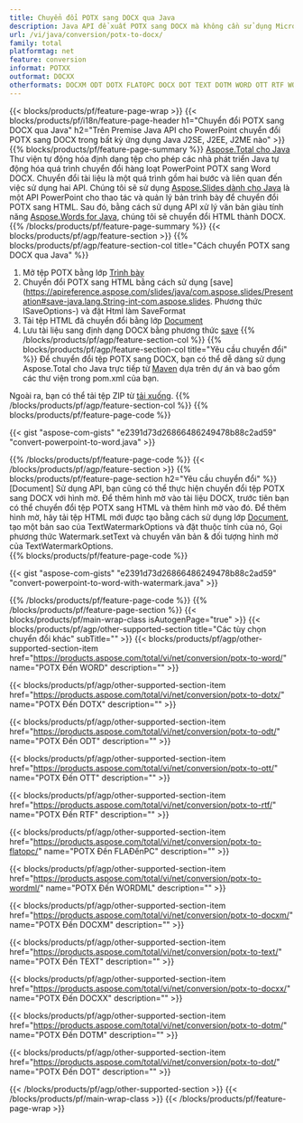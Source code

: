 ```yaml
---
title: Chuyển đổi POTX sang DOCX qua Java
description: Java API để xuất POTX sang DOCX mà không cần sử dụng Microsoft Word hoặc PowerPoint
url: /vi/java/conversion/potx-to-docx/
family: total
platformtag: net
feature: conversion
informat: POTXX
outformat: DOCXX
otherformats: DOCXM ODT DOTX FLATOPC DOCX DOT TEXT DOTM WORD OTT RTF WORDML
---
```

{{< blocks/products/pf/feature-page-wrap >}}
{{< blocks/products/pf/i18n/feature-page-header h1="Chuyển đổi POTX sang DOCX qua Java" h2="Trên Premise Java API cho PowerPoint chuyển đổi POTX sang DOCX trong bất kỳ ứng dụng Java J2SE, J2EE, J2ME nào" >}}
{{% blocks/products/pf/feature-page-summary %}}
[Aspose.Total cho Java](https://products.aspose.com/total/java/) Thư viện tự động hóa định dạng tệp cho phép các nhà phát triển Java tự động hóa quá trình chuyển đổi hàng loạt PowerPoint POTX sang Word DOCX. Chuyển đổi tài liệu là một quá trình gồm hai bước và liên quan đến việc sử dụng hai API. Chúng tôi sẽ sử dụng [Aspose.Slides dành cho Java](https://products.aspose.com/slides/java/) là một API PowerPoint cho thao tác và quản lý bản trình bày để chuyển đổi POTX sang HTML. Sau đó, bằng cách sử dụng API xử lý văn bản giàu tính năng [Aspose.Words for Java](https://products.aspose.com/words/java/), chúng tôi sẽ chuyển đổi HTML thành DOCX.
{{% /blocks/products/pf/feature-page-summary  %}}
{{< blocks/products/pf/agp/feature-section >}}
{{% blocks/products/pf/agp/feature-section-col title="Cách chuyển POTX sang DOCX qua Java" %}}
1. Mở tệp POTX bằng lớp [Trình bày](https://apireference.aspose.com/slides/java/com.aspose.slides/Presentation)
2. Chuyển đổi POTX sang HTML bằng cách sử dụng [save](https://apireference.aspose.com/slides/java/com.aspose.slides/Presentation#save-java.lang.String-int-com.aspose.slides. Phương thức ISaveOptions-) và đặt Html làm SaveFormat
3. Tải tệp HTML đã chuyển đổi bằng lớp [Document](https://apireference.aspose.com/words/java/com.aspose.words/Document)
4. Lưu tài liệu sang định dạng DOCX bằng phương thức [save](https://apireference.aspose.com/words/java/com.aspose.words/Document#save (java.lang.String, int))
{{% /blocks/products/pf/agp/feature-section-col %}}
{{% blocks/products/pf/agp/feature-section-col title="Yêu cầu chuyển đổi" %}}
Để chuyển đổi tệp POTX sang DOCX, bạn có thể dễ dàng sử dụng Aspose.Total cho Java trực tiếp từ [Maven](https://repository.aspose.com/webapp/#/artifacts/browse/tree/General/repo/com/aspose/aspose-total) dựa trên dự án và bao gồm các thư viện trong pom.xml của bạn.

Ngoài ra, bạn có thể tải tệp ZIP từ [tải xuống](https://downloads.aspose.com/total/java).
{{% /blocks/products/pf/agp/feature-section-col %}}
{{% blocks/products/pf/feature-page-code %}}

{{< gist "aspose-com-gists" "e2391d73d26866486249478b88c2ad59" "convert-powerpoint-to-word.java" >}}


{{% /blocks/products/pf/feature-page-code %}}
{{< /blocks/products/pf/agp/feature-section >}}
{{% blocks/products/pf/feature-page-section  h2="Yêu cầu chuyển đổi" %}}[Document]
Sử dụng API, bạn cũng có thể thực hiện chuyển đổi tệp POTX sang DOCX với hình mờ. Để thêm hình mờ vào tài liệu DOCX, trước tiên bạn có thể chuyển đổi tệp POTX sang HTML và thêm hình mờ vào đó. Để thêm hình mờ, hãy tải tệp HTML mới được tạo bằng cách sử dụng lớp [Document](https://apireference.aspose.com/words/java/com.aspose.words/Document), tạo một bản sao của TextWatermarkOptions và đặt thuộc tính của nó, Gọi phương thức Watermark.setText và chuyển văn bản & đối tượng hình mờ của TextWatermarkOptions.  
{{% blocks/products/pf/feature-page-code %}}

{{< gist "aspose-com-gists" "e2391d73d26866486249478b88c2ad59" "convert-powerpoint-to-word-with-watermark.java" >}}

{{% /blocks/products/pf/feature-page-code  %}}
{{% /blocks/products/pf/feature-page-section %}}
{{< blocks/products/pf/main-wrap-class isAutogenPage="true" >}}
{{< blocks/products/pf/agp/other-supported-section title="Các tùy chọn chuyển đổi khác" subTitle="" >}}
{{< blocks/products/pf/agp/other-supported-section-item href="https://products.aspose.com/total/vi/net/conversion/potx-to-word/" name="POTX Đến WORD" description="" >}}

{{< blocks/products/pf/agp/other-supported-section-item href="https://products.aspose.com/total/vi/net/conversion/potx-to-dotx/" name="POTX Đến DOTX" description="" >}}

{{< blocks/products/pf/agp/other-supported-section-item href="https://products.aspose.com/total/vi/net/conversion/potx-to-odt/" name="POTX Đến ODT" description="" >}}

{{< blocks/products/pf/agp/other-supported-section-item href="https://products.aspose.com/total/vi/net/conversion/potx-to-ott/" name="POTX Đến OTT" description="" >}}

{{< blocks/products/pf/agp/other-supported-section-item href="https://products.aspose.com/total/vi/net/conversion/potx-to-rtf/" name="POTX Đến RTF" description="" >}}

{{< blocks/products/pf/agp/other-supported-section-item href="https://products.aspose.com/total/vi/net/conversion/potx-to-flatopc/" name="POTX Đến FLAĐếnPC" description="" >}}

{{< blocks/products/pf/agp/other-supported-section-item href="https://products.aspose.com/total/vi/net/conversion/potx-to-wordml/" name="POTX Đến WORDML" description="" >}}

{{< blocks/products/pf/agp/other-supported-section-item href="https://products.aspose.com/total/vi/net/conversion/potx-to-docxm/" name="POTX Đến DOCXM" description="" >}}

{{< blocks/products/pf/agp/other-supported-section-item href="https://products.aspose.com/total/vi/net/conversion/potx-to-text/" name="POTX Đến TEXT" description="" >}}

{{< blocks/products/pf/agp/other-supported-section-item href="https://products.aspose.com/total/vi/net/conversion/potx-to-docxx/" name="POTX Đến DOCXX" description="" >}}

{{< blocks/products/pf/agp/other-supported-section-item href="https://products.aspose.com/total/vi/net/conversion/potx-to-dotm/" name="POTX Đến DOTM" description="" >}}

{{< blocks/products/pf/agp/other-supported-section-item href="https://products.aspose.com/total/vi/net/conversion/potx-to-dot/" name="POTX Đến DOT" description="" >}}


{{< /blocks/products/pf/agp/other-supported-section >}}
{{< /blocks/products/pf/main-wrap-class >}}
{{< /blocks/products/pf/feature-page-wrap >}}